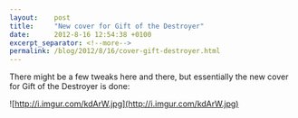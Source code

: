 ```yaml
---
layout:    post
title:     "New cover for Gift of the Destroyer"
date:      2012-8-16 12:54:38 +0100
excerpt_separator: <!--more-->
permalink: /blog/2012/8/16/cover-gift-destroyer.html
---
```


There might be a few tweaks here and there, but essentially the new cover for Gift of the Destroyer is done:

![http://i.imgur.com/kdArW.jpg](http://i.imgur.com/kdArW.jpg)